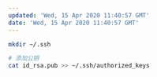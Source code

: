 ```yaml
---
updated: 'Wed, 15 Apr 2020 11:40:57 GMT'
date: 'Wed, 15 Apr 2020 11:40:57 GMT'
---
```


```bash
mkdir ~/.ssh

# 添加公钥
cat id_rsa.pub >> ~/.ssh/authorized_keys
```
